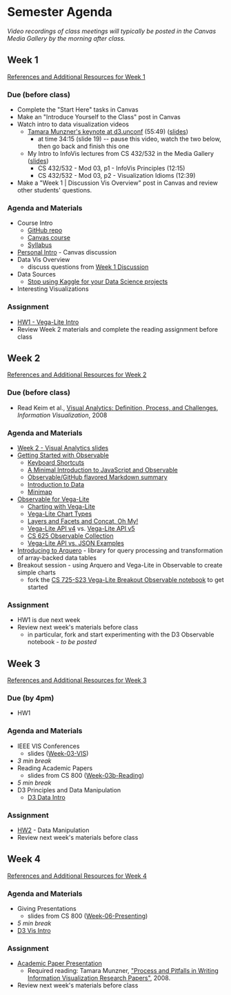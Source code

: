 # Semester Agenda

*Video recordings of class meetings will typically be posted in the Canvas Media Gallery by the morning after class.*

## Week 1

[References and Additional Resources for Week 1](resources.md#week-1)

### Due (before class)

* Complete the "Start Here" tasks in Canvas
* Make an "Introduce Yourself to the Class" post in Canvas
* Watch intro to data visualization videos
  * [Tamara Munzner's keynote at d3.unconf](https://www.youtube.com/watch?v=jVC6SQS23ak) (55:49) ([slides](https://www.cs.ubc.ca/~tmm/talks/minicourse14/vad15d3unconf.pdf))
    * at time 34:15 (slide 19) -- pause this video, watch the two below, then go back and finish this one
  * My Intro to InfoVis lectures from CS 432/532 in the Media Gallery ([slides](https://docs.google.com/presentation/d/1dnKwKgOAWQ37QzHXxbbIZ-J4R8KYFO4Ss12VFkit-wA/preview))
    * CS 432/532 - Mod 03, p1 - InfoVis Principles (12:15)
    * CS 432/532 - Mod 03, p2 - Visualization Idioms (12:39)
* Make a "Week 1 | Discussion Vis Overview" post in Canvas and review other students' questions.

### Agenda and Materials

* Course Intro
  * [GitHub repo](README.md)
  * [Canvas course](https://canvas.odu.edu/courses/132393)
  * [Syllabus](syllabus.md)
* [Personal Intro](https://canvas.odu.edu/courses/132393/discussion_topics/473801) - Canvas discussion
* Data Vis Overview
  * discuss questions from [Week 1 Discussion](https://canvas.odu.edu/courses/132393/discussion_topics/473799)
* Data Sources
  * [Stop using Kaggle for your Data Science projects](https://faun.dev/c/stories/edwarda_johnson/stop-using-kaggle-for-your-data-science-projects/)
* Interesting Visualizations

### Assignment

* [HW1 - Vega-Lite Intro](HW1-VegaLite.md)
* Review Week 2 materials and complete the reading assignment before class

## Week 2

[References and Additional Resources for Week 2](resources.md#week-2)

### Due (before class)

* Read Keim et al., [Visual Analytics: Definition, Process, and Challenges](https://d-nb.info/1098134664/34), *Information Visualization*, 2008

### Agenda and Materials

* [Week 2 - Visual Analytics slides](https://docs.google.com/presentation/d/1SnabdFdtfhyYQov66Hr3ZvfMp1U3TZ3DSuTVDBZHTTU/preview)
* [Getting Started with Observable](https://observablehq.com/@observablehq/getting-started)
  * [Keyboard Shortcuts](https://observablehq.com/@observablehq/keyboard-shortcuts)
  * [A Minimal Introduction to JavaScript and Observable](https://observablehq.com/@uwdata/a-minimal-introduction-to-javascript-and-observable)
  * [Observable/GitHub flavored Markdown summary](https://observablehq.com/@ajlimbert/github-flavored-markdown-cheatsheet-observable)
  * [Introduction to Data](https://observablehq.com/@observablehq/introduction-to-data)
  * [Minimap](https://observablehq.com/@observablehq/minimap)
* [Observable for Vega-Lite](https://observablehq.com/collection/@observablehq/observable-for-vega-lite)
  * [Charting with Vega-Lite](https://observablehq.com/@observablehq/vega-lite?collection=@observablehq/observable-for-vega-lite)
  * [Vega-Lite Chart Types](https://observablehq.com/@observablehq/vega-lite-chart-types?collection=@observablehq/observable-for-vega-lite)
  * [Layers and Facets and Concat, Oh My!](https://observablehq.com/@observablehq/layers-facets-concat?collection=@observablehq/observable-for-vega-lite)
  * [Vega-Lite API v4](https://observablehq.com/@vega/vega-lite-api) vs. [Vega-Lite API v5](https://observablehq.com/@vega/vega-lite-api-v5)
  * [CS 625 Observable Collection](https://observablehq.com/collection/@weiglemc/cs625)
  * [Vega-Lite API vs. JSON Examples](https://observablehq.com/@weiglemc/vega-lite-api-vs-json-examples)
* [Introducing to Arquero](https://observablehq.com/@uwdata/introducing-arquero) - library for query processing and transformation of array-backed data tables
* Breakout session - using Arquero and Vega-Lite in Observable to create simple charts
  * fork the [CS 725-S23 Vega-Lite Breakout Observable notebook](https://observablehq.com/@weiglemc/cs725-s23-vega-lite-breakout-notebook) to get started

### Assignment

* HW1 is due next week
* Review next week's materials before class
  * in particular, fork and start experimenting with the D3 Observable notebook - *to be posted*

## Week 3

[References and Additional Resources for Week 3](resources.md#week-3)

### Due (by 4pm)

* HW1

### Agenda and Materials

* IEEE VIS Conferences
  * slides ([Week-03-VIS](https://docs.google.com/presentation/d/1Qy17ElNTbgEvvcqxKuAqRMfrifVDPDr8KbKCR5mb6Vw/preview))
* *3 min break*
* Reading Academic Papers
  * slides from CS 800 ([Week-03b-Reading](https://docs.google.com/presentation/d/1iCAQLektZfcHzJi95StyGhzhAc-zjhi2cDmII3_Tlik/preview))
* *5 min break*
* D3 Principles and Data Manipulation
  * [D3 Data Intro](https://observablehq.com/@weiglemc/cs725-s23-d3-data-intro)

### Assignment

* [HW2](HW2-data.md) -  Data Manipulation
* Review next week's materials before class

## Week 4

[References and Additional Resources for Week 4](resources.md#week-4)

### Agenda and Materials

* Giving Presentations
  * slides from CS 800 ([Week-06-Presenting](https://docs.google.com/presentation/d/1bCCL7bw5j41e3se3oLH-qakLT0P0GKFhec5T8EZ9FXs/preview))
* *5 min break*
* [D3 Vis Intro](https://observablehq.com/@weiglemc/cs725-s23-d3-vis-intro)

### Assignment

* [Academic Paper Presentation](presentation.md) 
  * Required reading: Tamara Munzner, ["Process and Pitfalls in Writing Information Visualization Research Papers"](http://www.cs.ubc.ca/labs/imager/tr/2008/pitfalls/pitfalls.pdf), 2008.
* Review next week's materials before class

